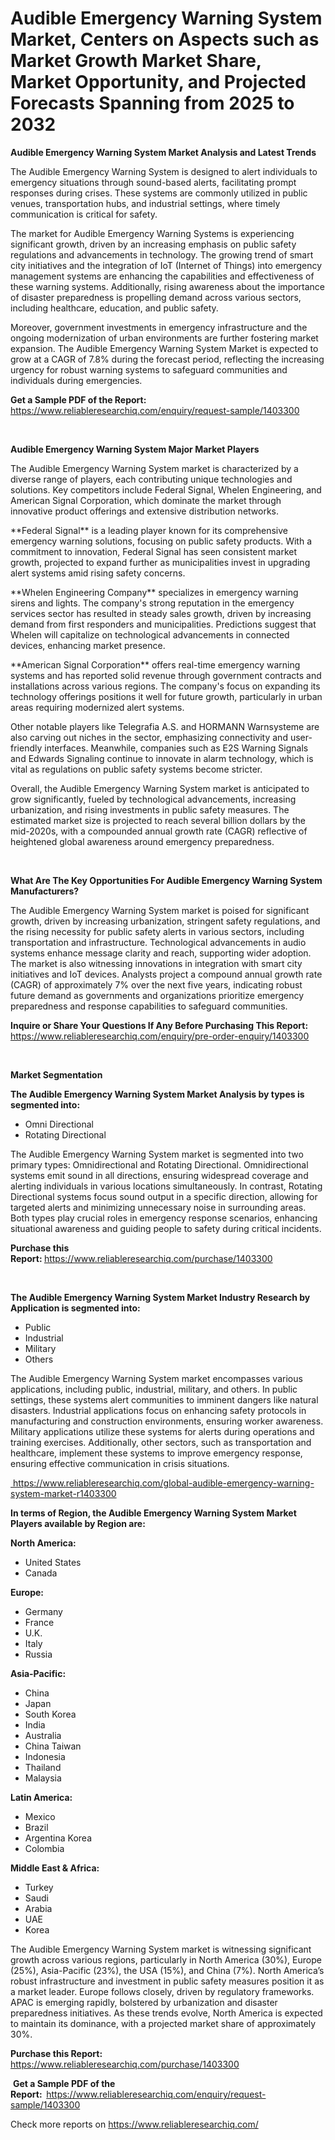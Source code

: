 <p><h1>Audible Emergency Warning System Market, Centers on Aspects such as Market Growth Market Share, Market Opportunity, and Projected Forecasts Spanning from 2025 to 2032</h1></p><p><strong>Audible Emergency Warning System Market Analysis and Latest Trends</strong></p>
<p><p>The Audible Emergency Warning System is designed to alert individuals to emergency situations through sound-based alerts, facilitating prompt responses during crises. These systems are commonly utilized in public venues, transportation hubs, and industrial settings, where timely communication is critical for safety.</p><p>The market for Audible Emergency Warning Systems is experiencing significant growth, driven by an increasing emphasis on public safety regulations and advancements in technology. The growing trend of smart city initiatives and the integration of IoT (Internet of Things) into emergency management systems are enhancing the capabilities and effectiveness of these warning systems. Additionally, rising awareness about the importance of disaster preparedness is propelling demand across various sectors, including healthcare, education, and public safety.</p><p>Moreover, government investments in emergency infrastructure and the ongoing modernization of urban environments are further fostering market expansion. The Audible Emergency Warning System Market is expected to grow at a CAGR of 7.8% during the forecast period, reflecting the increasing urgency for robust warning systems to safeguard communities and individuals during emergencies.</p></p>
<p><strong>Get a Sample PDF of the Report:&nbsp;</strong> <a href="https://www.reliableresearchiq.com/enquiry/request-sample/1403300?utm_campaign=1141&utm_medium=2&utm_source=Github&utm_content=ia&utm_term=12012025&utm_id=audible-emergency-warning-system">https://www.reliableresearchiq.com/enquiry/request-sample/1403300</a></p>
<p>&nbsp;</p>
<p><strong>Audible Emergency Warning System Major Market Players</strong></p>
<p><p>The Audible Emergency Warning System market is characterized by a diverse range of players, each contributing unique technologies and solutions. Key competitors include Federal Signal, Whelen Engineering, and American Signal Corporation, which dominate the market through innovative product offerings and extensive distribution networks.</p><p>**Federal Signal** is a leading player known for its comprehensive emergency warning solutions, focusing on public safety products. With a commitment to innovation, Federal Signal has seen consistent market growth, projected to expand further as municipalities invest in upgrading alert systems amid rising safety concerns.</p><p>**Whelen Engineering Company** specializes in emergency warning sirens and lights. The company's strong reputation in the emergency services sector has resulted in steady sales growth, driven by increasing demand from first responders and municipalities. Predictions suggest that Whelen will capitalize on technological advancements in connected devices, enhancing market presence.</p><p>**American Signal Corporation** offers real-time emergency warning systems and has reported solid revenue through government contracts and installations across various regions. The company's focus on expanding its technology offerings positions it well for future growth, particularly in urban areas requiring modernized alert systems.</p><p>Other notable players like Telegrafia A.S. and HORMANN Warnsysteme are also carving out niches in the sector, emphasizing connectivity and user-friendly interfaces. Meanwhile, companies such as E2S Warning Signals and Edwards Signaling continue to innovate in alarm technology, which is vital as regulations on public safety systems become stricter.</p><p>Overall, the Audible Emergency Warning System market is anticipated to grow significantly, fueled by technological advancements, increasing urbanization, and rising investments in public safety measures. The estimated market size is projected to reach several billion dollars by the mid-2020s, with a compounded annual growth rate (CAGR) reflective of heightened global awareness around emergency preparedness.</p></p>
<p>&nbsp;</p>
<p><strong>What Are The Key Opportunities For Audible Emergency Warning System Manufacturers?</strong></p>
<p><p>The Audible Emergency Warning System market is poised for significant growth, driven by increasing urbanization, stringent safety regulations, and the rising necessity for public safety alerts in various sectors, including transportation and infrastructure. Technological advancements in audio systems enhance message clarity and reach, supporting wider adoption. The market is also witnessing innovations in integration with smart city initiatives and IoT devices. Analysts project a compound annual growth rate (CAGR) of approximately 7% over the next five years, indicating robust future demand as governments and organizations prioritize emergency preparedness and response capabilities to safeguard communities.</p></p>
<p><strong>Inquire or Share Your Questions If Any Before Purchasing This Report:</strong> <a href="https://www.reliableresearchiq.com/enquiry/pre-order-enquiry/1403300?utm_campaign=1141&utm_medium=2&utm_source=Github&utm_content=ia&utm_term=12012025&utm_id=audible-emergency-warning-system">https://www.reliableresearchiq.com/enquiry/pre-order-enquiry/1403300</a></p>
<p>&nbsp;</p>
<p><strong>Market Segmentation</strong></p>
<p><strong>The Audible Emergency Warning System Market Analysis by types is segmented into:</strong></p>
<p><ul><li>Omni Directional</li><li>Rotating Directional</li></ul></p>
<p><p>The Audible Emergency Warning System market is segmented into two primary types: Omnidirectional and Rotating Directional. Omnidirectional systems emit sound in all directions, ensuring widespread coverage and alerting individuals in various locations simultaneously. In contrast, Rotating Directional systems focus sound output in a specific direction, allowing for targeted alerts and minimizing unnecessary noise in surrounding areas. Both types play crucial roles in emergency response scenarios, enhancing situational awareness and guiding people to safety during critical incidents.</p></p>
<p><strong>Purchase this Report:&nbsp;</strong><a href="https://www.reliableresearchiq.com/purchase/1403300?utm_campaign=1141&utm_medium=2&utm_source=Github&utm_content=ia&utm_term=12012025&utm_id=audible-emergency-warning-system">https://www.reliableresearchiq.com/purchase/1403300</a></p>
<p>&nbsp;</p>
<p><strong>The Audible Emergency Warning System Market Industry Research by Application is segmented into:</strong></p>
<p><ul><li>Public</li><li>Industrial</li><li>Military</li><li>Others</li></ul></p>
<p><p>The Audible Emergency Warning System market encompasses various applications, including public, industrial, military, and others. In public settings, these systems alert communities to imminent dangers like natural disasters. Industrial applications focus on enhancing safety protocols in manufacturing and construction environments, ensuring worker awareness. Military applications utilize these systems for alerts during operations and training exercises. Additionally, other sectors, such as transportation and healthcare, implement these systems to improve emergency response, ensuring effective communication in crisis situations.</p></p>
<p><a href="https://www.reliableresearchiq.com/global-audible-emergency-warning-system-market-r1403300?utm_campaign=1141&utm_medium=2&utm_source=Github&utm_content=ia&utm_term=12012025&utm_id=audible-emergency-warning-system">&nbsp;https://www.reliableresearchiq.com/global-audible-emergency-warning-system-market-r1403300</a></p>
<p><strong>In terms of Region, the Audible Emergency Warning System Market Players available by Region are:</strong></p>
<p>
    <p> <strong> North America: </strong>
        <ul>
            <li>United States</li>
            <li>Canada</li>
        </ul>
        </p> 
    <p> <strong> Europe: </strong>
        <ul>
            <li>Germany</li>
            <li>France</li>
            <li>U.K.</li>
            <li>Italy</li>
            <li>Russia</li>
        </ul>
        </p> 
    <p> <strong> Asia-Pacific: </strong>
        <ul>
            <li>China</li>
            <li>Japan</li>
            <li>South Korea</li>
            <li>India</li>
            <li>Australia</li>
            <li>China Taiwan</li>
            <li>Indonesia</li>
            <li>Thailand</li>
            <li>Malaysia</li>
        </ul>
        </p> 
    <p> <strong> Latin America: </strong>
        <ul>
            <li>Mexico</li>
            <li>Brazil</li>
            <li>Argentina Korea</li>
            <li>Colombia</li>
        </ul>
        </p> 
    <p> <strong> Middle East & Africa: </strong>
        <ul>
            <li>Turkey</li>
            <li>Saudi</li>
            <li>Arabia</li>
            <li>UAE</li>
            <li>Korea</li>
        </ul>
    </p>
    </p>
<p><p>The Audible Emergency Warning System market is witnessing significant growth across various regions, particularly in North America (30%), Europe (25%), Asia-Pacific (23%), the USA (15%), and China (7%). North America’s robust infrastructure and investment in public safety measures position it as a market leader. Europe follows closely, driven by regulatory frameworks. APAC is emerging rapidly, bolstered by urbanization and disaster preparedness initiatives. As these trends evolve, North America is expected to maintain its dominance, with a projected market share of approximately 30%.</p></p>
<p><strong>Purchase this Report: </strong><a href="https://www.reliableresearchiq.com/purchase/1403300?utm_campaign=1141&utm_medium=2&utm_source=Github&utm_content=ia&utm_term=12012025&utm_id=audible-emergency-warning-system">https://www.reliableresearchiq.com/purchase/1403300</a></p>
<p>&nbsp;<strong>Get a Sample PDF of the Report:&nbsp;&nbsp;</strong><a href="https://www.reliableresearchiq.com/enquiry/request-sample/1403300?utm_campaign=1141&utm_medium=2&utm_source=Github&utm_content=ia&utm_term=12012025&utm_id=audible-emergency-warning-system">https://www.reliableresearchiq.com/enquiry/request-sample/1403300</a></p>
<p><strong></strong></p>
<p>Check more reports on <a href="https://www.reliableresearchiq.com/?utm_campaign=1141&utm_medium=2&utm_source=Github&utm_content=ia&utm_term=12012025&utm_id=audible-emergency-warning-system">https://www.reliableresearchiq.com/</a></p>